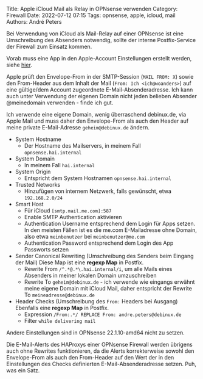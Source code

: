 Title: Apple iCloud Mail als Relay in OPNsense verwenden
Category: Firewall
Date: 2022-07-12 07:15
Tags: opnsense, apple, icloud, mail
Authors: André Peters

Bei Verwendung von iCloud als Mail-Relay auf einer OPNsense ist eine Umschreibung des Absenders notwendig, sollte der interne Postfix-Service der Firewall zum Einsatz kommen.

Vorab muss eine App in den Apple-Account Einstellungen erstellt werden, siehe [hier](https://support.apple.com/de-de/HT204397).

Apple prüft den Envelope-From in der SMTP-Session (`MAIL FROM: X`) sowie den From-Header aus dem Inhalt der Mail (`From: Ich <ich@woanders>`) auf eine gültige/dem Account zugeordnete E-Mail-Absenderadresse. Ich kann auch unter Verwendung der eigenen Domain nicht jeden belieben Absender @meinedomain verwenden - finde ich gut.

Ich verwende eine eigene Domain, wenig überraschend debinux.de, via Apple Mail und muss daher den Envelope-From als auch den Header auf meine private E-Mail-Adresse `geheim@debinux.de` ändern.

- System Hostname
	- Der Hostname des Mailservers, in meinem Fall `opnsense.hai.internal`
- System Domain
	- In meinem Fall `hai.internal`
- System Origin
	- Entspricht dem System Hostnamen `opnsense.hai.internal`
- Trusted Networks
	- Hinzufügen von internem Netzwerk, falls gewünscht, etwa `192.168.2.0/24`
- Smart Host
	- Für iCloud `[smtp.mail.me.com]:587`
	- Enable SMTP Authentication aktivieren
	- Authentication Username entsprechend dem Login für Apps setzen. In den meisten Fällen ist es die me.com E-Mailadresse ohne Domain, also etwa `meinbenutzer` bei `meinbenutzer@me.com`
	- Authentication Password entsprechend dem Login des App Passworts setzen
- Sender Canonical Rewriting (Umschreibung des Senders beim Eingang der Mail)
	Diese Map ist eine **regexp Map** in Postfix.
	- Rewrite From `/^.*@.*\.hai.internal/i`, um alle Mails eines Absenders in meiner lokalen Domain umzuschreiben
	- Rewrite To `geheim@debinux.de` - ich verwende wie eingangs erwähnt meine eigene Domain mit iCloud Mail, daher entspricht der Rewrite To `meineadresse@debinux.de`
- Header Checks (Umschreibung des `From:` Headers bei Ausgang)
	Ebenfalls eine **regexp Map** in Postfix.
	- Expression `/From:.*/ REPLACE From: andre.peters@debinux.de`
	- Filter `while delivering mail`

Andere Einstellungen sind in OPNsense 22.1.10-amd64 nicht zu setzen.

Die E-Mail-Alerts des HAProxys einer OPNsense Firewall werden übrigens auch ohne Rewrites funktionieren, da die Alerts korrekterweise sowohl den Envelope-From als auch den From-Header auf den Wert der in den Einstellungen des Checks definierten E-Mail-Absenderadresse setzen. Puh, was ein Satz.
